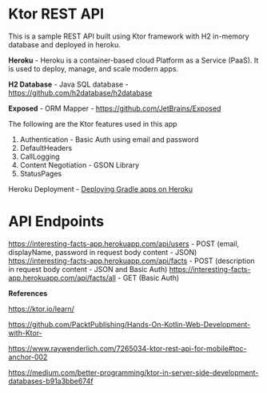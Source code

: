 # Ktor REST API
This is a sample REST API built using Ktor framework with H2 in-memory database and deployed in heroku.

**Heroku** - Heroku is a container-based cloud Platform as a Service (PaaS). It is used to deploy, manage, and scale modern apps.

**H2 Database** - Java SQL database - https://github.com/h2database/h2database

**Exposed** - ORM Mapper - https://github.com/JetBrains/Exposed

The following are the Ktor features used in this app
1. Authentication - Basic Auth using email and password
1. DefaultHeaders
1. CallLogging
1. Content Negotiation - GSON Library
1. StatusPages

Heroku Deployment - [Deploying Gradle apps on Heroku](https://devcenter.heroku.com/articles/deploying-gradle-apps-on-heroku)

# API Endpoints
https://interesting-facts-app.herokuapp.com/api/users - POST (email, displayName, password in request body content - JSON)
https://interesting-facts-app.herokuapp.com/api/facts - POST (description in request body content - JSON and Basic Auth)
https://interesting-facts-app.herokuapp.com/api/facts/all - GET (Basic Auth)

**References**

https://ktor.io/learn/

https://github.com/PacktPublishing/Hands-On-Kotlin-Web-Development-with-Ktor-

https://www.raywenderlich.com/7265034-ktor-rest-api-for-mobile#toc-anchor-002

https://medium.com/better-programming/ktor-in-server-side-development-databases-b91a3bbe674f
